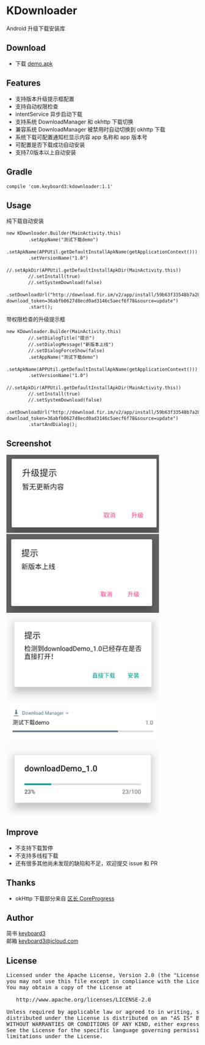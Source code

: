 # KDownloader
Android 升级下载安装库

## Download
* 下载 [demo.apk](./demo.apk) <br/>

## Features
* 支持版本升级提示框配置
* 支持自动权限检查
* intentService 异步启动下载
* 支持系统 DownloadManager 和 okhttp 下载切换
* 兼容系统 DownloadManager 被禁用时自动切换到 okhttp 下载
* 系统下载可配置通知栏显示内容 app 名称和 app 版本号
* 可配置是否下载成功自动安装
* 支持7.0版本以上自动安装

## Gradle
```
compile 'com.keyboard3:kdownloader:1.1'
```

## Usage
纯下载自动安装
```
new KDownloader.Builder(MainActivity.this)
        .setAppName("测试下载demo")
        .setApkName(APPUtil.getDefaultInstallApkName(getApplicationContext()))
        .setVersionName("1.0")
        //.setApkDir(APPUtil.getDefaultInstallApkDir(MainActivity.this))
        //.setInstall(true)
        //.setSystemDownload(false)
        .setDownloadUrl("http://download.fir.im/v2/app/install/59b63f33548b7a28a000008b?download_token=36abfb0627d8ecd0ad3146c5aecf6f78&source=update")
        .start();
```
带权限检查的升级提示框
```
new KDownloader.Builder(MainActivity.this)
        //.setDialogTitle("提示")
        //.setDialogMessage("新版本上线")
        //.setDialogForceShow(false)
        .setAppName("测试下载demo")
        .setApkName(APPUtil.getDefaultInstallApkName(getApplicationContext()))
        .setVersionName("1.0")
        //.setApkDir(APPUtil.getDefaultInstallApkDir(MainActivity.this))
        //.setInstall(true)
        //.setSystemDownload(false)
        .setDownloadUrl("http://download.fir.im/v2/app/install/59b63f33548b7a28a000008b?download_token=36abfb0627d8ecd0ad3146c5aecf6f78&source=update")
        .startAndDialog();
```
## Screenshot
<img src="./screenshot/update.png" width="400">
<img src="./screenshot/version.png" width="400">
<img src="./screenshot/ss1.png" width="400">
<img src="./screenshot/ss2.png" width="400">
<img src="./screenshot/ss3.png" width="400">

## Improve
* 不支持下载暂停
* 不支持多线程下载
* 还有很多其他尚未发现的缺陷和不足，欢迎提交 issue 和 PR

## Thanks
* okHttp 下载部分来自 [区长 CoreProgress](https://github.com/lizhangqu/CoreProgress)

## Author

简书 [keyboard3](http://www.jianshu.com/users/62329de8c8a6/latest_articles)<br>
邮箱 keyboard3@icloud.com

## License
<pre>
Licensed under the Apache License, Version 2.0 (the "License");
you may not use this file except in compliance with the License.
You may obtain a copy of the License at

   http://www.apache.org/licenses/LICENSE-2.0

Unless required by applicable law or agreed to in writing, software
distributed under the License is distributed on an "AS IS" BASIS,
WITHOUT WARRANTIES OR CONDITIONS OF ANY KIND, either express or implied.
See the License for the specific language governing permissions and
limitations under the License.
</pre>
